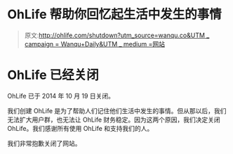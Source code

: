 # OhLife 帮助你回忆起生活中发生的事情

> 原文:[http://ohlife.com/shutdown?utm_source=wanqu.co&UTM _ campaign = Wanqu+Daily&UTM _ medium =网站](http://ohlife.com/shutdown?utm_source=wanqu.co&utm_campaign=Wanqu+Daily&utm_medium=website)

# OhLife 已经关闭

OhLife 已于 2014 年 10 月 19 日关闭。

我们创建 OhLife 是为了帮助人们记住他们生活中发生的事情。但从那以后，我们无法扩大用户群，也无法让 OhLife 财务稳定。因为这两个原因，我们决定关闭 OhLife。我们感谢所有使用 OhLife 和支持我们的人。

我们非常抱歉关闭了网站。